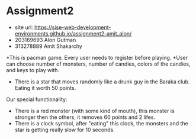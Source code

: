 # Assignment2
 
* site url: https://sise-web-development-environments.github.io/assignment2-amit_alon/
* 203169693 Alon Gutman
* 313278889 Amit Shakarchy

*This is pacman game. Every user needs to register before playing.
*User can choose number of monsters, number of candies, colors of the candies, and keys to play with.
* There is a star that moves randomly like a drunk guy in the Baraka club. Eating it worth 50 points.

Our special functionality:
* There is a red monster (with some kind of mouth), this monster is stronger then the others, it removes 60 points and 2 lifes.
* There is a clock symbol, after "eating" this clock, the monsters and the star is getting really slow for 10 seconds.
